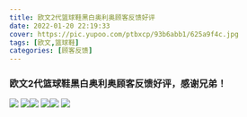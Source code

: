 ```yaml
---
title: 欧文2代篮球鞋黑白奥利奥顾客反馈好评
date: 2022-01-20 22:19:33
cover: https://pic.yupoo.com/ptbxcp/93b6abb1/625a9f4c.jpg
tags: [欧文,篮球鞋]
categories: [顾客反馈]
---
```


###  欧文2代篮球鞋黑白奥利奥顾客反馈好评，感谢兄弟！
![](https://pic.yupoo.com/ptbxcp/5ad3221e/f361d784.jpg)
![](https://pic.yupoo.com/ptbxcp/0dc1096e/1b50416b.jpg)![](https://pic.yupoo.com/ptbxcp/93b6abb1/625a9f4c.jpg)
![](https://pic.yupoo.com/ptbxcp/66385e55/1f97bf32.jpg)![](https://pic.yupoo.com/ptbxcp/78a9e0db/610ae4c4.jpg)
![](https://pic.yupoo.com/ptbxcp/1014b01e/0f772e2a.jpg)
